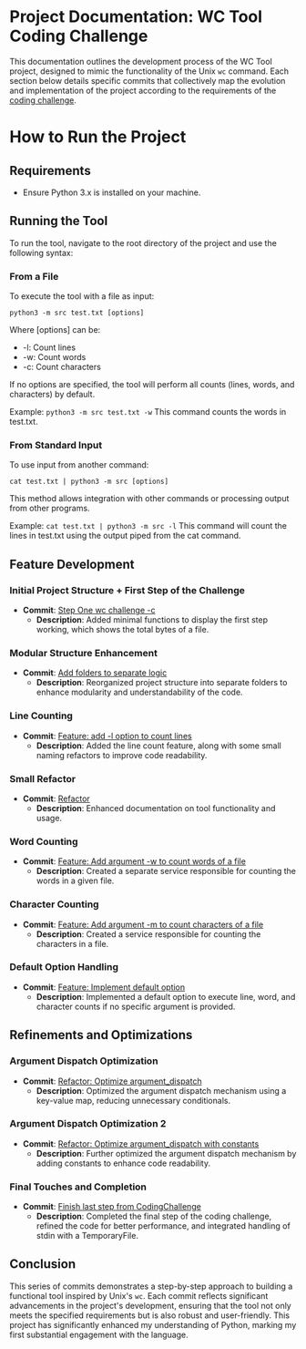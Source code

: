 # Project Documentation: WC Tool Coding Challenge

This documentation outlines the development process of the WC Tool project, designed to mimic the functionality of the Unix `wc` command. Each section below details specific commits that collectively map the evolution and implementation of the project according to the requirements of the [coding challenge](https://codingchallenges.fyi/challenges/challenge-wc).


# How to Run the Project

## Requirements
- Ensure Python 3.x is installed on your machine.

## Running the Tool
To run the tool, navigate to the root directory of the project and use the following syntax:

### From a File
To execute the tool with a file as input:

```python3 -m src test.txt [options]```

Where [options] can be:
- -l: Count lines
- -w: Count words
- -c: Count characters

If no options are specified, the tool will perform all counts (lines, words, and characters) by default.

Example:
```python3 -m src test.txt -w```
This command counts the words in test.txt.

### From Standard Input
To use input from another command:

```cat test.txt | python3 -m src [options]```

This method allows integration with other commands or processing output from other programs.

Example:
```cat test.txt | python3 -m src -l```
This command will count the lines in test.txt using the output piped from the cat command.

## Feature Development

### Initial Project Structure + First Step of the Challenge
- **Commit**: [Step One wc challenge -c](https://github.com/DavidOrtegaFarrerons/wc-tool-cc/commit/68c1f1febe2d81a723409db5af448630c2d361d3)
  - **Description**: Added minimal functions to display the first step working, which shows the total bytes of a file.

### Modular Structure Enhancement
- **Commit**: [Add folders to separate logic](https://github.com/DavidOrtegaFarrerons/wc-tool-cc/commit/d7a6157017ca4b0d2aa8b7b22a7f79c34edd2a96#diff-5745cb7d8ed87db31cdaef7ff6d897c0bcaf2200967146f11d0e1728540ea0b5)
  - **Description**: Reorganized project structure into separate folders to enhance modularity and understandability of the code.

### Line Counting
- **Commit**: [Feature: add -l option to count lines](https://github.com/DavidOrtegaFarrerons/wc-tool-cc/commit/3115112d291ccdf2de908c6ed57283707cb3bf23)
  - **Description**: Added the line count feature, along with some small naming refactors to improve code readability.

### Small Refactor
- **Commit**: [Refactor](https://github.com/DavidOrtegaFarrerons/wc-tool-cc/commit/578b2a4d5cb9dbaa392a11528273dce53a10558e)
  - **Description**: Enhanced documentation on tool functionality and usage.

### Word Counting
- **Commit**: [Feature: Add argument -w to count words of a file](https://github.com/DavidOrtegaFarrerons/wc-tool-cc/commit/2fc08486345466b5023f05debc763c9bcee8000e)
  - **Description**: Created a separate service responsible for counting the words in a given file.

### Character Counting
- **Commit**: [Feature: Add argument -m to count characters of a file](https://github.com/DavidOrtegaFarrerons/wc-tool-cc/commit/ad85f7546d5267edf0ab52d3dd266703e2f5f459)
  - **Description**: Created a service responsible for counting the characters in a file.

### Default Option Handling
- **Commit**: [Feature: Implement default option](https://github.com/DavidOrtegaFarrerons/wc-tool-cc/commit/ecb819903eac2c0f65f5e37fcfc00d0fef146be7)
  - **Description**: Implemented a default option to execute line, word, and character counts if no specific argument is provided.

## Refinements and Optimizations

### Argument Dispatch Optimization
- **Commit**: [Refactor: Optimize argument_dispatch](https://github.com/DavidOrtegaFarrerons/wc-tool-cc/commit/fa1239f235a3a1b02ec7db247acafd63bd721506)
  - **Description**: Optimized the argument dispatch mechanism using a key-value map, reducing unnecessary conditionals.

### Argument Dispatch Optimization 2
- **Commit**: [Refactor: Optimize argument_dispatch with constants](https://github.com/DavidOrtegaFarrerons/wc-tool-cc/commit/3e53507344900ec2fa6efdaa6ced1277f44bc86f)
  - **Description**: Further optimized the argument dispatch mechanism by adding constants to enhance code readability.

### Final Touches and Completion
- **Commit**: [Finish last step from CodingChallenge](https://github.com/DavidOrtegaFarrerons/wc-tool-cc/commit/bc355e4f6652e8bc352e910977e93d4382157907)
  - **Description**: Completed the final step of the coding challenge, refined the code for better performance, and integrated handling of stdin with a TemporaryFile.

## Conclusion

This series of commits demonstrates a step-by-step approach to building a functional tool inspired by Unix's `wc`. Each commit reflects significant advancements in the project's development, ensuring that the tool not only meets the specified requirements but is also robust and user-friendly. This project has significantly enhanced my understanding of Python, marking my first substantial engagement with the language.
